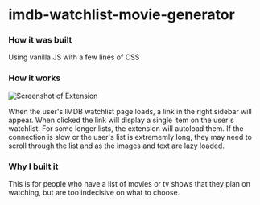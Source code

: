 # imdb-watchlist-movie-generator

### How it was built
Using vanilla JS with a few lines of CSS

### How it works
![Screenshot of Extension](https://ibb.co/RvFxr1r)

When the user's IMDB watchlist page loads, a link in the right sidebar will appear. When clicked the link will display a single item on the user's watchlist.
For some longer lists, the extension will autoload them. If the connection is slow or the user's list is extrememly long, they may need to scroll through the list and as the images and text are lazy loaded.


### Why I built it
This is for people who have a list of movies or tv shows that they plan on watching, but are too indecisive on what to choose.
